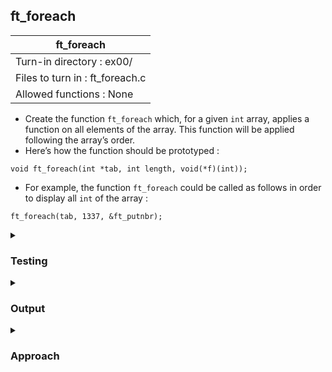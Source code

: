 ## ft_foreach

|               ft_foreach        |
|---------------------------------|
| Turn-in directory : ex00/       |
| Files to turn in : ft_foreach.c |
| Allowed functions : None       |

- Create the function <code>ft_foreach</code> which, for a given <code>int</code> array, applies a function on
all elements of the array. This function will be applied following the array’s order.
- Here’s how the function should be prototyped :
```
void ft_foreach(int *tab, int length, void(*f)(int));
```
- For example, the function <code>ft_foreach</code> could be called as follows in order to display all <code>int</code> of the array :
```
ft_foreach(tab, 1337, &ft_putnbr);
```

<details>

<summary><h3>Testing</h3></summary>

<pre><code>#include &ltstdlib.h&gt
#include &ltunistd.h&gt

void	ft_putchar(char c);
void	ft_putnbr(int nb);

void	ft_sq(int n)
{
	n = n * n;
	ft_putnbr(n);
	ft_putchar('\n');
}

int	main(void)
{
	int	*ptr;
	int	length;
	int	i;

	length = 5;
	ptr = (int *)malloc(sizeof(int) * length);
	i = 0;
	while (i < length)
	{
		ptr[i] = i;
		i++;
	}
	ft_foreach(ptr, length, &ft_putnbr);
	ft_putchar('\n');
	ft_foreach(ptr, length, &ft_sq);
	return (0);
}
</code></pre>

To summarise the testing code, I've used function prototypes for <code>ft_putchar</code> and <code>ft_putnbr</code> but the full functions are included in the [main.c](main.c). 

Function pointers to <code>ft_putnbr</code> and <code>ft_sq</code> are used in the testing of <code>ft_foreach</code>:
- <code>ft_putnbr</code> displays <code>nb</code>; and
- <code>ft_sq</code> squares <code>n</code> and displays the squared number followed by a new line. 

</details>

<details>
<summary><h3>Output</h3></summary>

<pre><code>01234
0
1
4
9
16</code></pre>

</details>

<details>
<summary><h3>Approach</h3></summary>

In C11, we start playing around with function pointers. Function pointers are indicated by putting brackets around the asterisk and the name of the function:
- <code>void *f(int)</code> is a function called <code>f</code> that returns a <code>void</code> pointer (and takes an <code>int</code> argument).
- <code>void (*f)(int)</code> is a pointer to a function that returns nothing (or <code>void</code>) (and takes an <code>int</code> argument)

For this <a href=ft_foreach.c>exercise</a>, we simply need to apply the function called <code>f</code> on the <code>int</code> in <code>tab</code>.

We use <code>i</code> and a <code>while</code> loop to iterate through the <code>int</code> in <code>tab</code>. Within the <code>while</code> loop, we call the <code>f</code> function as we would any other function: <code>f(tab[i])</code>. We just need to make sure that an <code>int</code> argument was fed into it.

</details>

